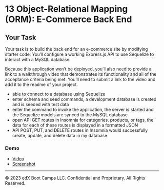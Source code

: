 # 13 Object-Relational Mapping (ORM): E-Commerce Back End

## Your Task

Your task is to build the back end for an e-commerce site by modifying starter code. You’ll configure a working Express.js API to use Sequelize to interact with a MySQL database.

Because this application won’t be deployed, you’ll also need to provide a link to a walkthrough video that demonstrates its functionality and all of the acceptance criteria being met. You’ll need to submit a link to the video and add it to the readme of your project.

-  able to connect to a database using Sequelize
- enter schema and seed commands, a development database is created and is seeded with test data
- enter the command to invoke the application, the server is started and the Sequelize models are synced to the MySQL database
-  open API GET routes in Insomnia for categories, products, or tags, the data for each of these routes is displayed in a formatted JSON
- API POST, PUT, and DELETE routes in Insomnia would successfully create, update, and delete data in my database


### Demo

- [Video](https://drive.google.com/file/d/1L4wwm6jeiClh_-doDpHvyprJj7RRhwFI/view)
- [Screenshot](https://github.com/mitsukaichi/ec-backend/assets/45612744/45fe3160-5074-419d-bf96-b66f51624605)

---
© 2023 edX Boot Camps LLC. Confidential and Proprietary. All Rights Reserved.
